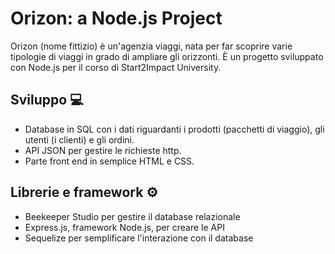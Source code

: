 # Orizon: a Node.js Project

Orizon (nome fittizio) è un'agenzia viaggi, nata per far scoprire varie tipologie di viaggi in grado di ampliare gli orizzonti. È un progetto sviluppato con Node.js per il corso di Start2Impact University.

## Sviluppo 💻
- Database in SQL con i dati riguardanti i prodotti (pacchetti di viaggio), gli utenti (i clienti) e gli ordini.
- API JSON per gestire le richieste http.
- Parte front end in semplice HTML e CSS.

## Librerie e framework ⚙️
- Beekeeper Studio per gestire il database relazionale
- Express.js, framework Node.js, per creare le API
- Sequelize per semplificare l'interazione con il database
